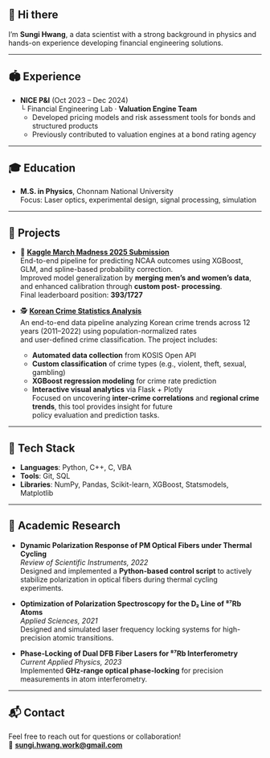 ## 👋 Hi there  
I’m **Sungi Hwang**, a data scientist with a strong background in physics and hands-on experience developing financial engineering solutions.

---

## 🏟 Experience  
- **NICE P&I** (Oct 2023 – Dec 2024)  
  └ Financial Engineering Lab · **Valuation Engine Team**  
  - Developed pricing models and risk assessment tools for bonds and structured products  
  - Previously contributed to valuation engines at a bond rating agency

---

## 🎓 Education  
- **M.S. in Physics**, Chonnam National University  
  Focus: Laser optics, experimental design, signal processing, simulation

---

## 🔗 Projects  
- 🏀 [**Kaggle March Madness 2025 Submission**](https://github.com/Sungi-Hwang/kaggle-march-madness-2025)  
  End-to-end pipeline for predicting NCAA outcomes using XGBoost, GLM, and spline-based probability correction.  
  Improved model generalization by **merging men’s and women’s data**, and enhanced calibration through **custom post- 
  processing**. <br>
  Final leaderboard position: **393/1727**
  
- 🕵️ [**Korean Crime Statistics Analysis**](https://github.com/Sungi-Hwang/KCrimeInsight)  
  An end-to-end data pipeline analyzing Korean crime trends across 12 years (2011–2022) using population-normalized rates  
  and user-defined crime classification. The project includes:  
  - **Automated data collection** from KOSIS Open API  
  - **Custom classification** of crime types (e.g., violent, theft, sexual, gambling)  
  - **XGBoost regression modeling** for crime rate prediction  
  - **Interactive visual analytics** via Flask + Plotly  
  Focused on uncovering **inter-crime correlations** and **regional crime trends**, this tool provides insight for future  
  policy evaluation and prediction tasks.
---

## 🧰 Tech Stack  
- **Languages**: Python, C++, C, VBA  
- **Tools**: Git, SQL  
- **Libraries**: NumPy, Pandas, Scikit-learn, XGBoost, Statsmodels, Matplotlib

---

## 📄 Academic Research  
- **Dynamic Polarization Response of PM Optical Fibers under Thermal Cycling**  
  _Review of Scientific Instruments, 2022_  
  Designed and implemented a **Python-based control script** to actively stabilize polarization in optical fibers during thermal cycling experiments.

- **Optimization of Polarization Spectroscopy for the D₂ Line of ⁸⁷Rb Atoms**  
  _Applied Sciences, 2021_  
  Designed and simulated laser frequency locking systems for high-precision atomic transitions.

- **Phase-Locking of Dual DFB Fiber Lasers for ⁸⁷Rb Interferometry**  
  _Current Applied Physics, 2023_  
  Implemented **GHz-range optical phase-locking** for precision measurements in atom interferometry.

---

## 📬 Contact  
Feel free to reach out for questions or collaboration!  
📧 **sungi.hwang.work@gmail.com**

